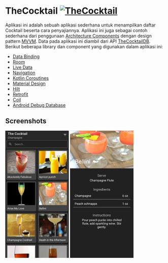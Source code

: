 # TheCocktail [![TheCocktail](https://img.shields.io/badge/APK-brown?style=for-the-badge&logo=android)](https://github.com/aldidwiki/TheCocktail/raw/master/apk/TheCocktail.apk)

Aplikasi ini adalah sebuah aplikasi sederhana untuk menampilkan daftar Cocktail beserta cara penyajiannya. Aplikasi ini juga sebagai contoh sederhana dari penggunaan [Architecture Components](https://developer.android.com/topic/libraries/architecture) dengan design pattern [MVVM](https://developer.android.com/jetpack/guide). Data pada aplikasi ini diambil dari API [TheCocktailDB](https://www.thecocktaildb.com/api.php). Berikut beberapa library dan component yang digunakan dalam aplikasi ini:
- [Data Binding](https://developer.android.com/topic/libraries/data-binding)
- [Room](https://developer.android.com/topic/libraries/architecture/room)
- [Live Data](https://developer.android.com/topic/libraries/architecture/livedata)
- [Navigation](https://developer.android.com/guide/navigation)
- [Kotlin Coroutines](https://developer.android.com/topic/libraries/architecture/coroutines)
- [Material Design](https://material.io/develop/android/docs/getting-started)
- [Hilt](https://developer.android.com/training/dependency-injection/hilt-android)
- [Retrofit](https://square.github.io/retrofit/)
- [Coil](https://coil-kt.github.io/coil/)
- [Android Debug Database](https://github.com/amitshekhariitbhu/Android-Debug-Database)

## Screenshots

<kbd><img src="https://github.com/aldidwiki/TheCocktail/blob/master/screenshots/Screenshot_20200918-161915_The%20Cocktail.jpg"  width="200" height="400"></kbd>
<kbd><img src="https://github.com/aldidwiki/TheCocktail/blob/master/screenshots/Screenshot_20200918-162047_The%20Cocktail.jpg"  width="200" height="400"></kbd>
